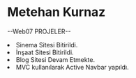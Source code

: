 # Metehan Kurnaz
--Web07 PROJELER--
<li>Sinema Sitesi Bitirildi.</li>
<li>İnşaat Sitesi Bitirildi.</li>
<li>Blog Sitesi Devam Etmekte.</li>
<li>MVC kullanılarak Active Navbar yapıldı.</li>
